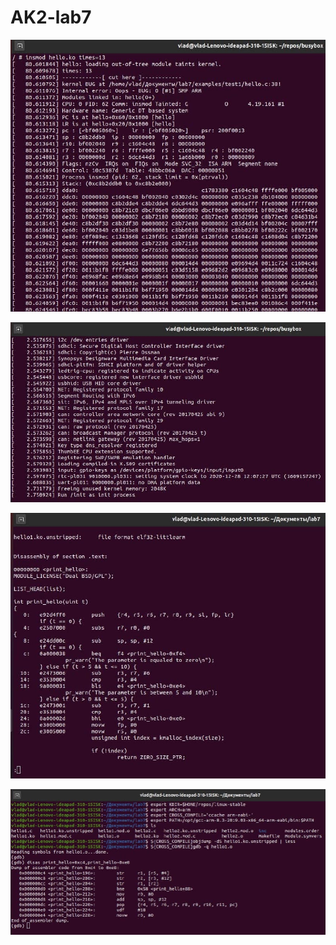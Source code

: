 # AK2-lab7

![AK2-LAB7](img/1.jpg)

![AK2-LAB7](img/2.jpg)

![AK2-LAB7](img/3.jpg)

![AK2-LAB7](img/4.jpg)